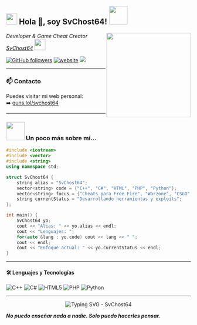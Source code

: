 <h2><img src="https://media3.giphy.com/media/v1.Y2lkPTc5MGI3NjExZjZ0NXQ0ODBsbHZkdzdrZXNmYTNvOWtpM2czdDVlemRhb2NodGtocSZlcD12MV9pbnRlcm5hbF9naWZfYnlfaWQmY3Q9cw/3o7aD2d7hy9ktXNDP2/giphy.gif" width="30"/> Hola 👋, soy SvChost64! <img src="https://media2.giphy.com/media/v1.Y2lkPTc5MGI3NjExeGRqMHE3YTNidGh5a2Q2MG53NHJ4eG0zNjY1aWdiaW82NW11YWJ0ayZlcD12MV9pbnRlcm5hbF9naWZfYnlfaWQmY3Q9cw/XptnA9cgVoRvTLtDwY/giphy.gif" width="50"></h2>
<img align='right' src="https://r2.guns.lol/e1bcf769-a1d2-4d66-9748-cb578f230bdf.webp" width="230">
<p><em>Developer & Game Cheat Creator <a href="https://guns.lol/svchost64">SvChost64</a> <img src="https://media.giphy.com/media/WUlplcMpOCEmTGBtBW/giphy.gif" width="30"></em></p>

[![GitHub followers](https://img.shields.io/github/followers/svchost-64?label=Follow&style=social)](https://github.com/svchost-64)
[![website](https://img.shields.io/badge/Website-46a2f1.svg?&style=flat-square&logo=Google-Chrome&logoColor=white&link=https://guns.lol/svchost64)](https://guns.lol/svchost64)
![](https://visitor-badge.glitch.me/badge?page_id=svchost-64.svchost-64)

---

### 📫 Contacto
Puedes visitar mi web personal:  
➡️ [guns.lol/svchost64](https://guns.lol/svchost64)

---

### <img src="https://media.giphy.com/media/VgCDAzcKvsR6OM0uWg/giphy.gif" width="50"> Un poco más sobre mí...  

```cpp
#include <iostream>
#include <vector>
#include <string>
using namespace std;

struct SvChost64 {
    string alias = "SvChost64";
    vector<string> code = {"C++", "C#", "HTML", "PHP", "Python"};
    vector<string> focus = {"Cheats para Free Fire", "Warzone", "CSGO", "COD Mobile"};
    string currentStatus = "Desarrollando herramientas y exploits";
};

int main() {
    SvChost64 yo;
    cout << "Alias: " << yo.alias << endl;
    cout << "Lenguajes: ";
    for(auto &lang : yo.code) cout << lang << " ";
    cout << endl;
    cout << "Enfoque actual: " << yo.currentStatus << endl;
}
```

---

#### 🛠️ Lenguajes y Tecnologías
![C++](https://img.shields.io/badge/-C++-00599C?style=flat-square&logo=cplusplus)
![C#](https://img.shields.io/badge/-C%23-239120?style=flat-square&logo=c-sharp)
![HTML5](https://img.shields.io/badge/-HTML5-E34F26?style=flat-square&logo=html5&logoColor=white)
![PHP](https://img.shields.io/badge/-PHP-777BB4?style=flat-square&logo=php&logoColor=white)
![Python](https://img.shields.io/badge/-Python-3776AB?style=flat-square&logo=python)

---

<p align="center">
  <img
    src="https://readme-typing-svg.demolab.com?font=Source+Code+Pro&size=22&pause=1200&center=true&vCenter=true&repeat=true&width=440&lines=SvChost64"
    alt="Typing SVG - SvChost64"
  />
</p>

<em><b>No puedo enseñar nada a nadie. Solo puedo hacerles pensar.</b></em>
